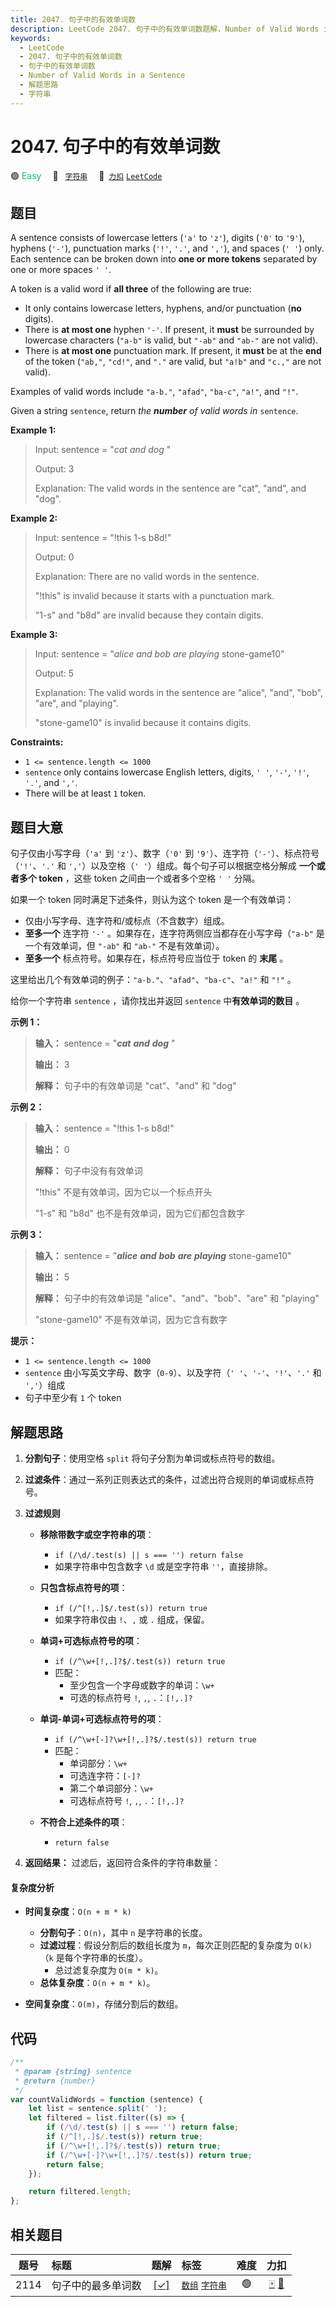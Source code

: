 ```yaml
---
title: 2047. 句子中的有效单词数
description: LeetCode 2047. 句子中的有效单词数题解，Number of Valid Words in a Sentence，包含解题思路、复杂度分析以及完整的 JavaScript 代码实现。
keywords:
  - LeetCode
  - 2047. 句子中的有效单词数
  - 句子中的有效单词数
  - Number of Valid Words in a Sentence
  - 解题思路
  - 字符串
---
```


# 2047. 句子中的有效单词数

🟢 <font color=#15bd66>Easy</font>&emsp; 🔖&ensp; [`字符串`](/tag/string.md)&emsp; 🔗&ensp;[`力扣`](https://leetcode.cn/problems/number-of-valid-words-in-a-sentence) [`LeetCode`](https://leetcode.com/problems/number-of-valid-words-in-a-sentence)

## 题目

A sentence consists of lowercase letters (`'a'` to `'z'`), digits (`'0'` to
`'9'`), hyphens (`'-'`), punctuation marks (`'!'`, `'.'`, and `','`), and
spaces (`' '`) only. Each sentence can be broken down into **one or more
tokens** separated by one or more spaces `' '`.

A token is a valid word if **all three** of the following are true:

- It only contains lowercase letters, hyphens, and/or punctuation (**no** digits).
- There is **at most one** hyphen `'-'`. If present, it **must** be surrounded by lowercase characters (`"a-b"` is valid, but `"-ab"` and `"ab-"` are not valid).
- There is **at most one** punctuation mark. If present, it **must** be at the **end** of the token (`"ab,"`, `"cd!"`, and `"."` are valid, but `"a!b"` and `"c.,"` are not valid).

Examples of valid words include `"a-b."`, `"afad"`, `"ba-c"`, `"a!"`, and
`"!"`.

Given a string `sentence`, return _the **number** of valid words in_ `sentence`.

**Example 1:**

> Input: sentence = "_cat_ _and_ _dog_ "
>
> Output: 3
>
> Explanation: The valid words in the sentence are "cat", "and", and "dog".

**Example 2:**

> Input: sentence = "!this 1-s b8d!"
>
> Output: 0
>
> Explanation: There are no valid words in the sentence.
>
> "!this" is invalid because it starts with a punctuation mark.
>
> "1-s" and "b8d" are invalid because they contain digits.

**Example 3:**

> Input: sentence = "_alice_ _and_ _bob_ _are_ _playing_ stone-game10"
>
> Output: 5
>
> Explanation: The valid words in the sentence are "alice", "and", "bob", "are", and "playing".
>
> "stone-game10" is invalid because it contains digits.

**Constraints:**

- `1 <= sentence.length <= 1000`
- `sentence` only contains lowercase English letters, digits, `' '`, `'-'`, `'!'`, `'.'`, and `','`.
- There will be at least `1` token.

## 题目大意

句子仅由小写字母（`'a'` 到 `'z'`）、数字（`'0'` 到 `'9'`）、连字符（`'-'`）、标点符号（`'!'`、`'.'` 和
`','`）以及空格（`' '`）组成。每个句子可以根据空格分解成 **一个或者多个 token** ，这些 token 之间由一个或者多个空格 `' '`
分隔。

如果一个 token 同时满足下述条件，则认为这个 token 是一个有效单词：

- 仅由小写字母、连字符和/或标点（不含数字）组成。
- **至多一个** 连字符 `'-'` 。如果存在，连字符两侧应当都存在小写字母（`"a-b"` 是一个有效单词，但 `"-ab"` 和 `"ab-"` 不是有效单词）。
- **至多一个** 标点符号。如果存在，标点符号应当位于 token 的 **末尾** 。

这里给出几个有效单词的例子：`"a-b."`、`"afad"`、`"ba-c"`、`"a!"` 和 `"!"` 。

给你一个字符串 `sentence` ，请你找出并返回 `sentence` 中**有效单词的数目** 。

**示例 1：**

> **输入：** sentence = "_**cat**_ _**and**_ _**dog**_ "
>
> **输出：** 3
>
> **解释：** 句子中的有效单词是 "cat"、"and" 和 "dog"

**示例 2：**

> **输入：** sentence = "!this 1-s b8d!"
>
> **输出：** 0
>
> **解释：** 句子中没有有效单词
>
> "!this" 不是有效单词，因为它以一个标点开头
>
> "1-s" 和 "b8d" 也不是有效单词，因为它们都包含数字

**示例 3：**

> **输入：** sentence = "_**alice**_ _**and**_ _**bob**_ _**are**_ _**playing**_ stone-game10"
>
> **输出：** 5
>
> **解释：** 句子中的有效单词是 "alice"、"and"、"bob"、"are" 和 "playing"
>
> "stone-game10" 不是有效单词，因为它含有数字

**提示：**

- `1 <= sentence.length <= 1000`
- `sentence` 由小写英文字母、数字（`0-9`）、以及字符（`' '`、`'-'`、`'!'`、`'.'` 和 `','`）组成
- 句子中至少有 `1` 个 token

## 解题思路

1. **分割句子**：使用空格 `split` 将句子分割为单词或标点符号的数组。

2. **过滤条件**：通过一系列正则表达式的条件，过滤出符合规则的单词或标点符号。

3. **过滤规则**

   - **移除带数字或空字符串的项**：

     - `if (/\d/.test(s) || s === '') return false`
     - 如果字符串中包含数字 `\d` 或是空字符串 `''`，直接排除。

   - **只包含标点符号的项**：

     - `if (/^[!,.]$/.test(s)) return true`
     - 如果字符串仅由 `!`、`,` 或 `.` 组成，保留。

   - **单词+可选标点符号的项**：

     - `if (/^\w+[!,.]?$/.test(s)) return true`
     - 匹配：
       - 至少包含一个字母或数字的单词：`\w+`
       - 可选的标点符号 `!`, `,`, `.`：`[!,.]?`

   - **单词-单词+可选标点符号的项**：

     - `if (/^\w+[-]?\w+[!,.]?$/.test(s)) return true`
     - 匹配：
       - 单词部分：`\w+`
       - 可选连字符：`[-]?`
       - 第二个单词部分：`\w+`
       - 可选标点符号 `!`, `,`, `.`：`[!,.]?`

   - **不符合上述条件的项**：
     - `return false`

4. **返回结果：** 过滤后，返回符合条件的字符串数量：

#### 复杂度分析

- **时间复杂度**：`O(n + m * k)`

  - **分割句子**：`O(n)`，其中 `n` 是字符串的长度。
  - **过滤过程**：假设分割后的数组长度为 `m`，每次正则匹配的复杂度为 `O(k)`（`k` 是每个字符串的长度）。
    - 总过滤复杂度为 `O(m * k)`。
  - **总体复杂度**：`O(n + m * k)`。

- **空间复杂度**：`O(m)`，存储分割后的数组。

## 代码

```javascript
/**
 * @param {string} sentence
 * @return {number}
 */
var countValidWords = function (sentence) {
	let list = sentence.split(' ');
	let filtered = list.filter((s) => {
		if (/\d/.test(s) || s === '') return false;
		if (/^[!,.]$/.test(s)) return true;
		if (/^\w+[!,.]?$/.test(s)) return true;
		if (/^\w+[-]?\w+[!,.]?$/.test(s)) return true;
		return false;
	});

	return filtered.length;
};
```

## 相关题目

<!-- prettier-ignore -->
| 题号 | 标题 | 题解 | 标签 | 难度 | 力扣 |
| :------: | :------ | :------: | :------ | :------: | :------: |
| 2114 | 句子中的最多单词数 | [[✓]](/problem/2114.md) |  [`数组`](/tag/array.md) [`字符串`](/tag/string.md) | 🟢 | [🀄️](https://leetcode.cn/problems/maximum-number-of-words-found-in-sentences) [🔗](https://leetcode.com/problems/maximum-number-of-words-found-in-sentences) |